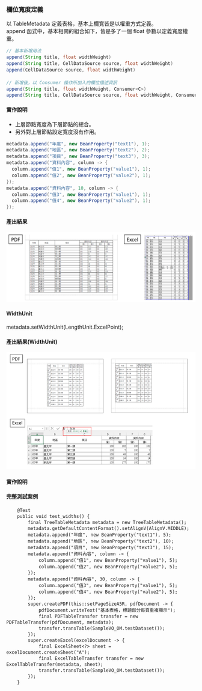 ### 欄位寬度定義

以 TableMetadata 定義表格，基本上欄寬皆是以權重方式定義。  
append 函式中，基本相闗的組合如下，皆是多了一個 float 參數以定義寬度權重。

```java
// 基本新增用法
append(String title, float widthWeight)
append(String title, CellDataSource source, float widthWeight)
append(CellDataSource source, float widthWeight)

// 新增後，以 Consumer 操作所加入的欄位描述資訊
append(String title, float widthWeight, Consumer<C>)
append(String title, CellDataSource source, float widthWeight, Consumer<C>)
```

#### 實作說明

* 上層節點寬度為下層節點的總合。
* 另外對上層節點設定寬度沒有作用。

```java
metadata.append("年度", new BeanProperty("text1"), 1);
metadata.append("地區", new BeanProperty("text2"), 2);
metadata.append("項目", new BeanProperty("text3"), 3);
metadata.append("資料內容", column -> {
  column.append("值1", new BeanProperty("value1"), 1);
  column.append("值2", new BeanProperty("value2"), 1);
});
metadata.append("資料內容", 10, column -> {
  column.append("值3", new BeanProperty("value1"), 1);
  column.append("值4", new BeanProperty("value2"), 1);
});
```

#### 產出結果

![](/assets/ch06/treeTable-width.png)

#### WidthUnit

metadata.setWidthUnit\(LengthUnit.ExcelPoint\);



#### 產出結果\(WidthUnit\)

![](/assets/ch06/treeTable-widthUnit.png)



#### 實作說明



#### **完整測試案例**




```
    @Test
    public void test_widths() {
        final TreeTableMetadata metadata = new TreeTableMetadata();
        metadata.getDefaultContentFormat().setAlignV(AlignV.MIDDLE);
        metadata.append("年度", new BeanProperty("text1"), 5);
        metadata.append("地區", new BeanProperty("text2"), 10);
        metadata.append("項目", new BeanProperty("text3"), 15);
        metadata.append("資料內容", column -> {
            column.append("值1", new BeanProperty("value1"), 5);
            column.append("值2", new BeanProperty("value2"), 5);
        });
        metadata.append("資料內容", 30, column -> {
            column.append("值3", new BeanProperty("value1"), 5);
            column.append("值4", new BeanProperty("value2"), 5);
        });
        super.createPDF(this::setPageSizeA5R, pdfDocument -> {
            pdfDocument.writeText("基本表格，標題部分每頁重複顯示");
            final PDFTableTransfer transfer = new PDFTableTransfer(pdfDocument, metadata);
            transfer.transTable(SampleVO_OM.testDataset());
        });
        super.createExcel(excelDocument -> {
            final ExcelSheet<?> sheet = excelDocument.createSheet("A");
            final ExcelTableTransfer transfer = new ExcelTableTransfer(metadata, sheet);
            transfer.transTable(SampleVO_OM.testDataset());
        });
    }
```



